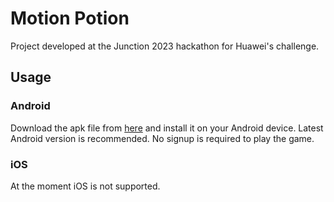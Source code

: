 # Motion Potion

Project developed at the Junction 2023 hackathon for Huawei's challenge.

## Usage

### Android

Download the apk file from [here](https://drive.google.com/file/d/1wB93GyDH-a8zcm1eowpMeF6U2523Kikx/view?usp=sharing) and install it on your Android device. Latest Android version is recommended. No signup is required to play the game.

### iOS

At the moment iOS is not supported.
